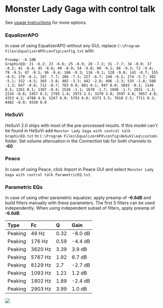 # Monster Lady Gaga with control talk
See [usage instructions](https://github.com/jaakkopasanen/AutoEq#usage) for more options.

### EqualizerAPO
In case of using EqualizerAPO without any GUI, replace `C:\Program Files\EqualizerAPO\config\config.txt`
with:
```
Preamp: -6.1dB
GraphicEQ: 21 -6.2; 23 -6.6; 25 -6.9; 28 -7.3; 31 -7.7; 34 -8.0; 37 -8.2; 41 -8.4; 45 -8.6; 49 -8.9; 54 -9.0; 60 -9.1; 66 -9.3; 72 -9.4; 79 -9.5; 87 -9.5; 96 -9.4; 106 -9.3; 116 -9.1; 128 -9.0; 141 -8.7; 155 -8.5; 170 -8.1; 187 -7.7; 206 -7.3; 227 -6.7; 249 -6.2; 274 -5.7; 302 -5.1; 332 -4.5; 365 -3.8; 402 -3.3; 442 -2.8; 486 -2.3; 535 -1.8; 588 -1.3; 647 -0.8; 712 -0.7; 783 0.0; 861 0.1; 947 0.0; 1042 -0.1; 1146 0.5; 1261 0.1; 1387 -0.4; 1526 -1.1; 1678 -1.7; 1846 -1.7; 2031 -1.3; 2234 -0.6; 2457 0.3; 2703 1.4; 2973 2.5; 3270 3.8; 3597 4.8; 3957 4.8; 4353 4.2; 4788 4.9; 5267 6.0; 5793 6.0; 6373 5.5; 7010 2.5; 7711 0.3; 8482 -0.9; 9330 0.0
```

### HeSuVi
HeSuVi 2.0 ships with most of the pre-processed results. If this model can't be found in HeSuVi add
`Monster Lady Gaga with control talk GraphicEQ.txt` to `C:\Program Files\EqualizerAPO\config\HeSuVi\eq\custom\` folder.
Set volume attenuation in the Connection tab for both channels to **-60**

### Peace
In case of using Peace, click *Import* in Peace GUI and select `Monster Lady Gaga with control talk ParametricEQ.txt`.

### Parametric EQs
In case of using other parametric equalizer, apply preamp of **-6.6dB** and build filters manually
with these parameters. The first 5 filters can be used independently.
When using independent subset of filters, apply preamp of **-6.6dB**.

| Type    | Fc      |    Q | Gain    |
|:--------|:--------|:-----|:--------|
| Peaking | 48 Hz   | 0.32 | -8.0 dB |
| Peaking | 176 Hz  | 0.59 | -4.4 dB |
| Peaking | 3620 Hz | 3.39 | 3.9 dB  |
| Peaking | 5767 Hz | 1.92 | 6.7 dB  |
| Peaking | 8129 Hz | 2.7  | -2.7 dB |
| Peaking | 1093 Hz | 1.21 | 1.2 dB  |
| Peaking | 1802 Hz | 1.89 | -2.4 dB |
| Peaking | 2903 Hz | 3.99 | 1.0 dB  |

![](https://raw.githubusercontent.com/jaakkopasanen/AutoEq/master/results/headphonecom/sbaf-serious/Monster%20Lady%20Gaga%20with%20control%20talk/Monster%20Lady%20Gaga%20with%20control%20talk.png)
